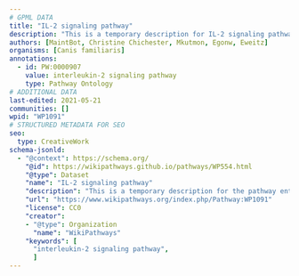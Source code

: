 ```yaml
---
# GPML DATA
title: "IL-2 signaling pathway"
description: "This is a temporary description for IL-2 signaling pathway"
authors: [MaintBot, Christine Chichester, Mkutmon, Egonw, Eweitz]
organisms: [Canis familiaris]
annotations:
  - id: PW:0000907
    value: interleukin-2 signaling pathway
    type: Pathway Ontology
# ADDITIONAL DATA
last-edited: 2021-05-21
communities: []
wpid: "WP1091"
# STRUCTURED METADATA FOR SEO
seo:
  type: CreativeWork
schema-jsonld:
  - "@context": https://schema.org/
    "@id": https://wikipathways.github.io/pathways/WP554.html
    "@type": Dataset
    "name": "IL-2 signaling pathway"
    "description": "This is a temporary description for the pathway entitled: IL-2 signaling pathway"
    "url": "https://www.wikipathways.org/index.php/Pathway:WP1091"
    "license": CC0
    "creator":
    - "@type": Organization
      "name": "WikiPathways"
    "keywords": [
      "interleukin-2 signaling pathway",
      ]
---
```

